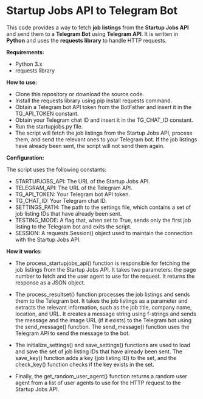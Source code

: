 # Startup Jobs API to Telegram Bot
This code provides a way to fetch **job listings** from the **Startup Jobs API** and send them to a **Telegram Bot** using **Telegram API**. It is written in **Python** and uses the **requests library** to handle HTTP requests.

**Requirements:**
- Python 3.x
- requests library

**How to use:**
- Clone this repository or download the source code.
- Install the requests library using pip install requests command.
- Obtain a Telegram bot API token from the BotFather and insert it in the TG_API_TOKEN constant.
- Obtain your Telegram chat ID and insert it in the TG_CHAT_ID constant.
- Run the startupjobs.py file.
- The script will fetch the job listings from the Startup Jobs API, process them, and send the relevant ones to your Telegram bot. If the job listings have already been sent, the script will not send them again.

**Configuration:**

The script uses the following constants:

- STARTUPJOBS_API: The URL of the Startup Jobs API.
- TELEGRAM_API: The URL of the Telegram API.
- TG_API_TOKEN: Your Telegram bot API token.
- TG_CHAT_ID: Your Telegram chat ID.
- SETTINGS_PATH: The path to the settings file, which contains a set of job listing IDs that have already been sent.
- TESTING_MODE: A flag that, when set to True, sends only the first job listing to the Telegram bot and exits the script.
- SESSION: A requests.Session() object used to maintain the connection with the Startup Jobs API.

**How it works:**
- The process_startupjobs_api() function is responsible for fetching the job listings from the Startup Jobs API. It takes two parameters: the page number to fetch and the user agent to use for the request. It returns the response as a JSON object.

- The process_resultset() function processes the job listings and sends them to the Telegram bot. It takes the job listings as a parameter and extracts the relevant information, such as the job title, company name, location, and URL. It creates a message string using f-strings and sends the message and the image URL (if it exists) to the Telegram bot using the send_message() function. The send_message() function uses the Telegram API to send the message to the bot.

- The initialize_settings() and save_settings() functions are used to load and save the set of job listing IDs that have already been sent. The save_key() function adds a key (job listing ID) to the set, and the check_key() function checks if the key exists in the set.

- Finally, the get_random_user_agent() function returns a random user agent from a list of user agents to use for the HTTP request to the Startup Jobs API.